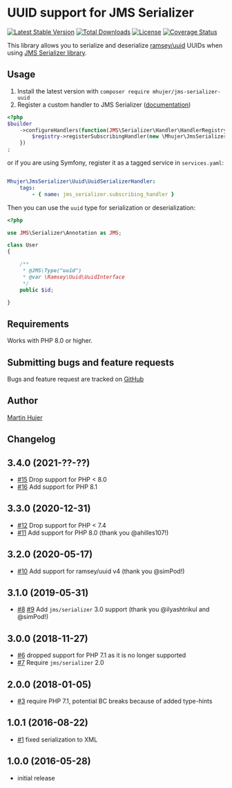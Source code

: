# UUID support for JMS Serializer

[![Latest Stable Version](https://poser.pugx.org/mhujer/jms-serializer-uuid/version.png)](https://packagist.org/packages/mhujer/jms-serializer-uuid) [![Total Downloads](https://poser.pugx.org/mhujer/jms-serializer-uuid/downloads.png)](https://packagist.org/packages/mhujer/jms-serializer-uuid) [![License](https://poser.pugx.org/mhujer/jms-serializer-uuid/license.svg)](https://packagist.org/packages/mhujer/jms-serializer-uuid) [![Coverage Status](https://coveralls.io/repos/github/mhujer/jms-serializer-uuid/badge.svg?branch=master)](https://coveralls.io/github/mhujer/jms-serializer-uuid?branch=master)

This library allows you to serialize and deserialize [ramsey/uuid](https://github.com/ramsey/uuid) UUIDs
when using [JMS Serializer library](https://github.com/schmittjoh/serializer).

Usage
----
1. Install the latest version with `composer require mhujer/jms-serializer-uuid`
2. Register a custom handler to JMS Serializer ([documentation](https://jmsyst.com/libs/serializer/master/handlers))

```php
<?php
$builder
    ->configureHandlers(function(JMS\Serializer\Handler\HandlerRegistry $registry) {
        $registry->registerSubscribingHandler(new \Mhujer\JmsSerializer\Uuid\UuidSerializerHandler());
    })
;

```

or if you are using Symfony, register it as a tagged service in `services.yaml`: 

```yml

Mhujer\JmsSerializer\Uuid\UuidSerializerHandler:
    tags:
        - { name: jms_serializer.subscribing_handler }

```

Then you can use the `uuid` type for serialization or deserialization:

```php
<?php

use JMS\Serializer\Annotation as JMS;

class User
{

	/**
	 * @JMS\Type("uuid")
	 * @var \Ramsey\Uuid\UuidInterface
	 */
	public $id;

}
```

Requirements
------------
Works with PHP 8.0 or higher.

Submitting bugs and feature requests
------------------------------------
Bugs and feature request are tracked on [GitHub](https://github.com/mhujer/jms-serializer-uuid/issues)

Author
------
[Martin Hujer](https://www.martinhujer.cz) 

Changelog
----------

## 3.4.0 (2021-??-??)
- [#15](../../pull/15) Drop support for PHP < 8.0
- [#16](../../pull/16) Add support for PHP 8.1

## 3.3.0 (2020-12-31)
- [#12](../../pull/12) Drop support for PHP < 7.4
- [#11](../../pull/11) Add support for PHP 8.0 (thank you @ahilles107!)

## 3.2.0 (2020-05-17)
- [#10](../../pull/10) Add support for ramsey/uuid v4 (thank you @simPod!)

## 3.1.0 (2019-05-31)
- [#8](../../pull/8) [#9](../../pull/9) Add `jms/serializer` 3.0 support (thank you @ilyashtrikul and @simPod!)

## 3.0.0 (2018-11-27)
- [#6](../../pull/6) dropped support for PHP 7.1 as it is no longer supported
- [#7](../../pull/7) Require `jms/serializer` 2.0

## 2.0.0 (2018-01-05)
- [#3](../../pull/3) require PHP 7.1, potential BC breaks because of added type-hints

## 1.0.1 (2016-08-22)
- [#1](../../pull/1) fixed serialization to XML

## 1.0.0 (2016-05-28)
- initial release
